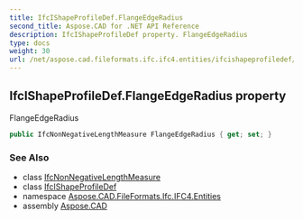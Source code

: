 ```yaml
---
title: IfcIShapeProfileDef.FlangeEdgeRadius
second_title: Aspose.CAD for .NET API Reference
description: IfcIShapeProfileDef property. FlangeEdgeRadius
type: docs
weight: 30
url: /net/aspose.cad.fileformats.ifc.ifc4.entities/ifcishapeprofiledef/flangeedgeradius/
---
```

## IfcIShapeProfileDef.FlangeEdgeRadius property

FlangeEdgeRadius

```csharp
public IfcNonNegativeLengthMeasure FlangeEdgeRadius { get; set; }
```

### See Also

* class [IfcNonNegativeLengthMeasure](../../../aspose.cad.fileformats.ifc.ifc4.types/ifcnonnegativelengthmeasure/)
* class [IfcIShapeProfileDef](../)
* namespace [Aspose.CAD.FileFormats.Ifc.IFC4.Entities](../../ifcishapeprofiledef/)
* assembly [Aspose.CAD](../../../)


